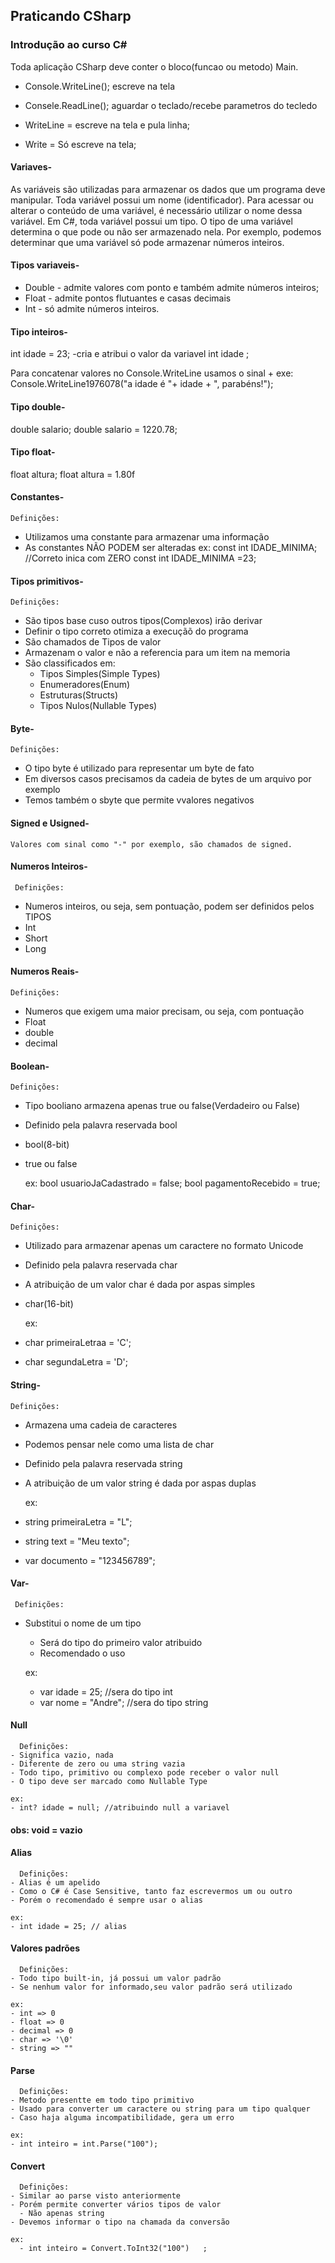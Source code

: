 ## Praticando CSharp

### Introdução ao curso C#

Toda aplicação CSharp deve conter o bloco(funcao ou metodo) Main.

 - Console.WriteLine(); escreve na tela
 - Consele.ReadLine(); aguardar o teclado/recebe parametros do tecledo

 - WriteLine = escreve na tela e pula linha;
 - Write = Só escreve na tela; 




#### Variaves-

As variáveis são utilizadas para armazenar os dados que um programa deve manipular. Toda
variável possui um nome (identificador). Para acessar ou alterar o conteúdo de uma variável, é necessário utilizar o nome dessa variável.
Em C#, toda variável possui um tipo. O tipo de uma variável determina o que pode ou não ser
armazenado nela. Por exemplo, podemos determinar que uma variável só pode armazenar números
inteiros.

#### Tipos variaveis-

 - Double - admite valores com ponto e também admite números inteiros;
 - Float - admite pontos flutuantes e casas decimais 
 - Int - só admite números inteiros.

#### Tipo inteiros-

int idade = 23; -cria e atribui o valor da variavel 
int idade ; 

Para concatenar valores no Console.WriteLine usamos o sinal + 
exe: Console.WriteLine1976078("a idade é "+ idade + ", parabéns!");


#### Tipo double-

double salario;
double salario = 1220.78;


#### Tipo float-

float altura;
float altura = 1.80f


#### Constantes-
    Definições:
- Utilizamos uma constante para armazenar uma informação
- As constantes NÃO PODEM ser alteradas
 ex:
 const int IDADE_MINIMA; //Correto inica com ZERO
 const int IDADE_MINIMA =23;



#### Tipos primitivos-
    Definições:
 - São tipos base cuso outros tipos(Complexos) irão derivar
 - Definir o tipo correto otimiza a execuçãõ do programa
 - São chamados de Tipos de valor
 - Armazenam o valor e não a referencia para um item na memoria
 - São classificados em:
    - Tipos Simples(Simple Types)
    - Enumeradores(Enum)
    - Estruturas(Structs)
    - Tipos Nulos(Nullable Types)



 #### Byte-
    Definições:
   - O tipo byte é utilizado para representar um byte de fato
   - Em diversos casos precisamos da cadeia de bytes de um arquivo por exemplo
   - Temos também o sbyte que permite vvalores negativos
  
 #### Signed e Usigned-
    Valores com sinal como "-" por exemplo, são chamados de signed.


#### Numeros Inteiros-
     Definições:
 - Numeros inteiros, ou seja, sem pontuação, podem ser definidos pelos TIPOS
 - Int
 - Short
 - Long

#### Numeros Reais-
    Definições:
- Numeros   que exigem uma maior precisam, ou seja, com pontuação
- Float
- double
- decimal

#### Boolean-   
    Definições:
- Tipo booliano armazena apenas true ou false(Verdadeiro ou False)
- Definido pela palavra reservada bool
- bool(8-bit)
- true ou false
  
  ex:
  bool usuarioJaCadastrado = false;
  bool pagamentoRecebido = true;


#### Char-
    Definições:
  - Utilizado para armazenar apenas um caractere no formato Unicode
  - Definido pela palavra reservada char
  - A atribuição de um valor char é dada por aspas simples
  - char(16-bit)

    ex:
   - char primeiraLetraa = 'C';
   - char segundaLetra =  'D';


#### String-
    Definições:
  - Armazena uma cadeia de caracteres
  - Podemos pensar nele como uma lista de char
  - Definido pela palavra reservada string
  - A atribuição de um valor string é dada por aspas duplas
  
    ex:
   - string primeiraLetra = "L";
   - string text = "Meu texto";
   - var documento = "123456789";



 #### Var-
     Definições:
  - Substitui o nome de um tipo
    - Será do tipo do primeiro valor atribuido
    - Recomendado o uso

    ex:
    - var idade = 25; //sera do tipo int
    - var nome = "Andre"; //sera do tipo string
  


  #### Null
      Definições:
    - Significa vazio, nada
    - Diferente de zero ou uma string vazia
    - Todo tipo, primitivo ou complexo pode receber o valor null
    - O tipo deve ser marcado como Nullable Type

    ex:
    - int? idade = null; //atribuindo null a variavel
    

  #### obs: void = vazio

  #### Alias
      Definições:
    - Alias é um apelido
    - Como o C# é Case Sensitive, tanto faz escrevermos um ou outro
    - Porém o recomendado é sempre usar o alias

    ex:
    - int idade = 25; // alias


  #### Valores padrões
      Definições:
    - Todo tipo built-in, já possui um valor padrão
    - Se nenhum valor for informado,seu valor padrão será utilizado
  
    ex:
    - int => 0
    - float => 0
    - decimal => 0
    - char => '\0'
    - string => ""
  

  #### Parse
      Definições:
    - Metodo presentte em todo tipo primitivo
    - Usado para converter um caractere ou string para um tipo qualquer
    - Caso haja alguma incompatibilidade, gera um erro
  
    ex:
    - int inteiro = int.Parse("100");

  #### Convert
      Definições:
    - Similar ao parse visto anteriormente
    - Porém permite converter vários tipos de valor
      - Não apenas string
    - Devemos informar o tipo na chamada da conversão

    ex:
      - int inteiro = Convert.ToInt32("100")   ;


